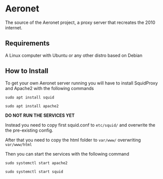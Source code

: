 # Aeronet
The source of the Aeronet project, a proxy server that recreates the 2010 internet.
## Requirements
A Linux computer with Ubuntu or any other distro based on Debian
## How to Install
To get your own Aeronet server running you will have to install SquidProxy and Apache2 with the following commands

`sudo apt install squid`

`sudo apt install apache2`

**DO NOT RUN THE SERVICES YET**

Instead you need to copy first squid.conf to  `etc/squid/` 
and overwrite the the pre-existing config.

After that you need to copy the html folder to `var/www/` overwriting `var/www/html` 

Then you can start the services with the following command

`sudo systemctl start apache2`

`sudo systemctl start squid`
